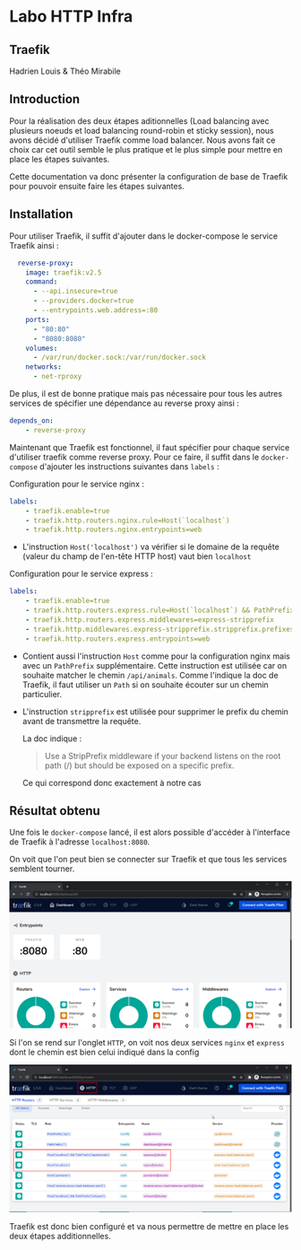 # Labo HTTP Infra

## Traefik

Hadrien Louis & Théo Mirabile

## Introduction

Pour la réalisation des deux étapes aditionnelles (Load balancing avec plusieurs noeuds et load balancing round-robin et sticky session), nous avons décidé d'utiliser Traefik comme load balancer. Nous avons fait ce choix car cet outil semble le plus pratique et le plus simple pour mettre en place les étapes suivantes.

Cette documentation va donc présenter la configuration de base de Traefik pour pouvoir ensuite faire les étapes suivantes.

## Installation

Pour utiliser Traefik, il suffit d'ajouter dans le docker-compose le service Traefik ainsi :

```yml
  reverse-proxy:
    image: traefik:v2.5
    command: 
      - --api.insecure=true 
      - --providers.docker=true
      - --entrypoints.web.address=:80
    ports:
      - "80:80"
      - "8080:8080"
    volumes:
      - /var/run/docker.sock:/var/run/docker.sock
    networks:
      - net-rproxy 
```

De plus, il est de bonne pratique mais pas nécessaire pour tous les autres services de spécifier une dépendance au reverse proxy ainsi :

```yml
depends_on:
    - reverse-proxy
```

Maintenant que Traefik est fonctionnel, il faut spécifier pour chaque service d'utiliser traefik comme reverse proxy.
Pour ce faire, il suffit dans le `docker-compose` d'ajouter les instructions suivantes dans `labels` :

Configuration pour le service nginx :
```yml
labels:
    - traefik.enable=true
    - traefik.http.routers.nginx.rule=Host(`localhost`)
    - traefik.http.routers.nginx.entrypoints=web
```

- L'instruction `Host('localhost')` va vérifier si le domaine de la requête (valeur du champ de l'en-tête HTTP host) vaut bien `localhost`

Configuration pour le service express :
```yml
labels:
    - traefik.enable=true
    - traefik.http.routers.express.rule=Host(`localhost`) && PathPrefix(`/api/animals`)
    - traefik.http.routers.express.middlewares=express-stripprefix
    - traefik.http.middlewares.express-stripprefix.stripprefix.prefixes=/api/animals
    - traefik.http.routers.express.entrypoints=web
```
- Contient aussi l'instruction `Host` comme pour la configuration nginx mais avec un `PathPrefix` supplémentaire. Cette instruction est utilisée car on souhaite matcher le chemin `/api/animals`. Comme l'indique la doc de Traefik, il faut utiliser un `Path` si on souhaite écouter sur un chemin particulier.
- L'instruction `stripprefix` est utilisée pour supprimer le prefix du chemin avant de transmettre la requête.

    La doc indique : 
    > Use a StripPrefix middleware if your backend listens on the root path (/) but should be exposed on a specific prefix.

    Ce qui correspond donc exactement à notre cas

## Résultat obtenu

Une fois le `docker-compose` lancé, il est alors possible d'accéder à l'interface de Traefik à l'adresse `localhost:8080`. 

On voit que l'on peut bien se connecter sur Traefik et que tous les services semblent tourner.

![Résultat](figures/traefik_homepage.png)

Si l'on se rend sur l'onglet `HTTP`, on voit nos deux services `nginx` et `express` dont le chemin est bien celui indiqué dans la config

![Résultat](figures/traefik_path.png)

Traefik est donc bien configuré et va nous permettre de mettre en place les deux étapes additionnelles.

